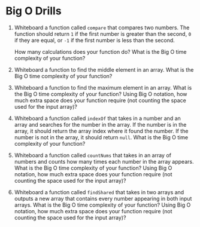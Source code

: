 # Big O Drills

1. Whiteboard a function called `compare` that compares two numbers. The function should return `1` if the first number is greater than the second, `0` if they are equal, or `-1` if the first number is less than the second.    

    How many calculations does your function do?
    What is the Big O time complexity of your function?


1. Whiteboard a function to find the middle element in an array.  What is the Big O time complexity of your function?

1. Whiteboard a function to find the maximum element in an array. What is the Big O time complexity of your function? Using Big O notation, how much extra space does your function require (not counting the space used for the input array)?

1. Whiteboard a function called `indexOf` that takes in a number and an array and searches for the number in the array. If the number is in the array, it should return the array index where it found the number. If the number is not in the array, it should return `null`.  What is the Big O time complexity of your function?

1. Whiteboard a function called `countNums` that takes in an array of numbers and counts how many times each number in the array appears.  What is the Big O time complexity of your function? Using Big O notation, how much extra space does your function require (not counting the space used for the input array)?


1. Whiteboard a function called `findShared` that takes in two arrays and outputs a new array that contains every number appearing in both input arrays. What is the Big O time complexity of your function? Using Big O notation, how much extra space does your function require (not counting the space used for the input array)?
